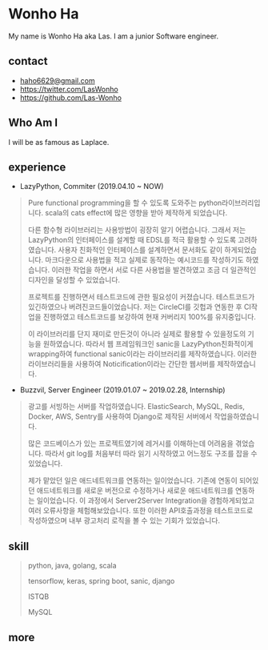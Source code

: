 # Wonho Ha

My name is Wonho Ha aka Las. I am a junior Software engineer.

## contact

- haho6629@gmail.com
- https://twitter.com/LasWonho
- https://github.com/Las-Wonho

## Who Am I

I will be as famous as Laplace.

## experience

- LazyPython, Commiter (2019.04.10 ~ NOW)

> Pure functional programming을 할 수 있도록 도와주는 python라이브러리입니다. scala의 cats effect에 많은 영향을 받아 제작하게 되었습니다.
>
> 다른 함수형 라이브러리는 사용방법이 굉장히 알기 어렵습니다. 그래서 저는 LazyPython의 인터페이스를 설계할 때 EDSL를 적극 활용할 수 있도록 고려하였습니다. 사용자 친화적인 인터페이스를 설계하면서 문서화도 같이 하게되었습니다. 마크다운으로 사용법을 적고 실제로 동작하는 예시코드를 작성하기도 하였습니다. 이러한 작업을 하면서 서로 다른 사용법을 발견하였고 조금 더 일관적인 디자인을 달성할 수 있었습니다.
>
> 프로젝트를 진행하면서 테스트코드에 관한 필요성이 커졌습니다. 테스트코드가 있긴하였으나 버려진코드들이었습니다. 저는 CircleCI를 깃헙과 연동한 후 CI작업을 진행하였고 테스트코드를 보강하여 현재 커버리지 100%를 유지중입니다.
>
> 이 라이브러리를 단지 재미로 만든것이 아니라 실제로 활용할 수 있을정도의 기능을 원하였습니다. 따라서 웹 프레임워크인 sanic을 LazyPython친화적이게 wrapping하여 functional sanic이라는 라이브러리를 제작하였습니다. 이러한 라이브러리들을 사용하여 Noticification이라는 간단한 웹서버를 제작하였습니다.


- Buzzvil, Server Engineer (2019.01.07 ~ 2019.02.28, Internship)

> 광고를 서빙하는 서버를 작업하였습니다. ElasticSearch, MySQL, Redis, Docker, AWS, Sentry를 사용하여 Django로 제작된 서버에서 작업을하였습니다.
>
> 많은 코드베이스가 있는 프로젝트였기에 레거시를 이해하는데 어려움을 겪었습니다. 따라서 git log를 처음부터 따라 읽기 시작하였고 어느정도 구조를 잡을 수 있었습니다.
>
> 제가 맡았던 일은 애드네트워크를 연동하는 일이었습니다. 기존에 연동이 되어있던 애드네트워크를 새로운 버전으로 수정하거나 새로운 애드네트워크를 연동하는 일이었습니다. 이 과정에서 Server2Server Integration을 경험하게되었고 여러 오류사항을 체험해보았습니다. 또한 이러한 API호출과정을 테스트코드로 작성하였으며 내부 광고처리 로직을 볼 수 있는 기회가 있었습니다.

## skill

> python, java, golang, scala
>
> tensorflow, keras, spring boot, sanic, django
>
> ISTQB
>
> MySQL

## more

